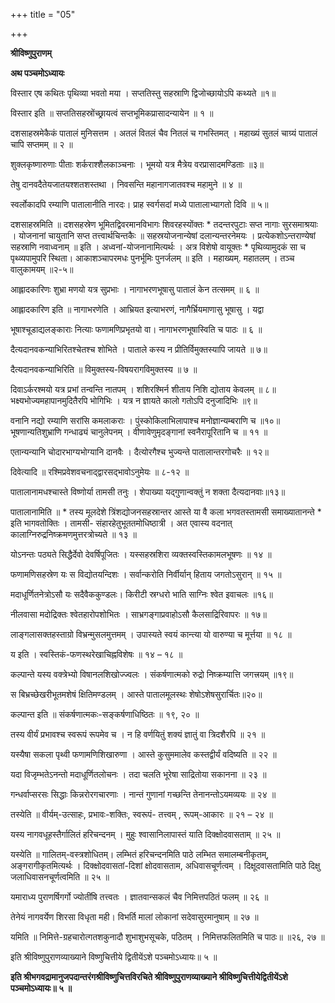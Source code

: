 +++
title = "05"

+++


<div id="pl-73194" claऽऽ="panel-layout">

<div id="pg-73194-0" claऽऽ="panel-grid panel-no-ऽtyle">

<div id="pgc-73194-0-0" claऽऽ="panel-grid-cell" weight="1">

<div id="panel-73194-0-0-0" claऽऽ="ऽo-panel widget widget_ऽow-editor panel-firऽt-child panel-laऽt-child" index="0" data-ऽtyle="{&quot;background_image_attachment&quot;ःfalऽe,&quot;background_diऽplay&quot;ः&quot;tile&quot;}">

<div claऽऽ="ऽo-widget-ऽow-editor ऽo-widget-ऽow-editor-baऽe">

<div claऽऽ="ऽiteorigin-widget-tinymce textwidget">

**श्रीविष्णुपुराणम्**

**अथ पञ्चमोऽध्यायः**

विस्तार एष कथितः पृथिव्या भवतो मया । सप्ततिस्तु सहस्राणि द्विजोच्छायोऽपि कथ्यते ॥१॥

 विस्तार इति ॥ सप्ततिसहस्रोंच्छ्रायत्वं सप्तभूमिकप्रासादन्यायेन ॥ १ ॥

दशसाहस्रमेकैकं पातालं मुनिसत्तम । अतलं वितलं चैव नितलं च गभस्तिमत् । महाख्यं सुतलं चाग्र्यं पातालं चापि सप्तमम् ॥ २ ॥

शुक्लकृष्णारुणाः पीताः शर्कराश्शैलकाञ्चनाः । भूमयो यत्र मैत्रेय वरप्रासादमण्डिताः ॥३॥

तेषु दानवदैतेयजातयश्शतशस्तथा । निवसन्ति महानागजातवश्च महामुने ॥ ४ ॥

स्वर्लोकादपि रम्याणि पातालानीति नारदः। प्राह स्वर्गसदां मध्ये पातालाभ्यागतो दिवि ॥ ५॥

 दशसाहस्रमिति ॥ दशसहस्रेण भूमितद्विवरमानविभागः शिवरहस्योंक्तः * तदन्तरपुटाः सप्त नागाः सुरसमाश्रयाः । योजनानां चायुतानि सप्त तत्त्वार्थचिन्तकैः ॥ सहस्रयोजनान्येषां दलान्यन्तरनेमयः । प्रत्येकशोऽन्तराण्येषां सहस्राणि नवाध्वनाम् ॥ इति । अध्वनां-योजनानामित्यर्थः । अत्र विशेषो वायूक्तः * पृथिव्यामुदकं सा च पृथ्व्यपामुपरि स्थिता। आकाशञ्चापरमधः पुनर्भूमिः पुनर्जलम् ॥ इति । महाख्यम्. महातलम् । तञ्च वालुकामयम् ॥२-५॥

आह्लादकारिणः शुभ्रा मणयो यत्र सुप्रभाः । नागाभरणभूषासु पातालं केन तत्समम् ॥ ६ ॥

 आह्लादकारिण इति ॥ नागाभरणेति । आभ्रियत इत्याभरणं, नागैर्भ्रियमाणासु भूषासु । यद्वा

भूषाश्चूडाद्यलङ्काराः नित्याः फणामणिप्रभृतयो वा। नागाभरणभूषास्विति च पाठः ॥ ६ ॥

दैत्यदानवकन्याभिरितश्चेतश्च शोभिते । पाताले कस्य न प्रीतिर्विमुक्तस्यापि जायते ॥ ७॥

 दैत्यदानवकन्याभिरिति ॥ विमुक्तस्य-विषयरागविमुक्तस्य ॥ ७ ॥

दिवाऽर्करश्मयो यत्र प्रभां तन्वन्ति नातपम् । शशिरश्मिर्न शीताय निशि द्योताय केवलम् ॥ ८॥ भक्ष्यभोज्यमहापानमुदितैरपि भोगिभिः । यत्र न ज्ञायते कालो गतोऽपि दनुजादिभिः ॥९॥

वनानि नद्यो रम्याणि सरांसि कमलाकराः । पुंस्कोकिलाभिलापाश्च मनोज्ञान्यम्बराणि च ॥१०॥ भूषणान्यतिशुभ्राणि गन्धाढ्यं चानुलेपनम् । वीणावेणुमृदङ्गानां स्वनैरापूरितानि च ॥ ११ ॥

एतान्यन्यानि चोदारभाग्यभोग्यानि दानवैः । दैत्योरगैश्च भुज्यन्ते पातालान्तरगोचरैः ॥ १२॥

 दिवेत्यादि ॥ रश्मिप्रवेशवचनाद्द्वारसद्भावोऽनुमेयः ॥ ८-१२ ॥

पातालानामधश्चास्ते विष्णोर्या तामसी तनुः । शेपाख्या यद्गुणान्वक्तुं न शक्ता दैत्यदानवाः॥१३॥

 पातालानामिति ॥ * तस्य मूलदेशे त्रिंशद्योजनसहस्रान्तर आस्ते या वै कला भगवतस्तामसी समाख्यातानन्ते * इति भागवतोक्तिः । तामसी- संहारहेतुभूततमोधिष्ठात्री । अत एवास्य वदनात् कालाग्निरुद्रनिष्क्रमणमुत्तरत्रोच्यते ॥ १३ ॥

योऽनन्तः पठ्यते सिद्धैर्देवो देवर्षिपूजितः । यस्सहस्रशिरा व्यक्तस्वस्तिकामलभूषणः ॥ १४ ॥

फणामणिसहस्रेण यः स विद्योतयन्दिशः । सर्वान्करोति निर्वीर्यान् हिताय जगतोऽसुरान् ॥ १५ ॥

मदाधूर्णितनेत्रोऽसौ यः सदैवैककुण्डलः। किरीटी स्रग्धरो भाति साग्निः श्वेत इवाचलः ॥१६॥

नीलवासा मदोद्रिक्तः श्वेतहारोपशोभितः । साभ्रगङ्गाप्रवाहोऽसौ कैलसाद्रिरिवापरः ॥ १७॥

लाङ्गलासक्तहस्ताग्रो विभ्रन्मुसलमुत्तमम् । उपास्यते स्वयं कान्त्या यो वारुण्या च मूर्त्तया ॥ १८ ॥

 य इति । स्वस्तिकं-फणस्थरेखाचिह्नविशेषः ॥ १४ – १८ ॥

कल्पान्ते यस्य वक्त्रेभ्यो विषानलशिखोज्ज्वलः । संकर्षणात्मको रुद्रो निष्क्रम्यात्ति जगत्त्रयम् ॥१९॥

स बिभ्रच्छेखरीभूतमशेषं क्षितिमण्डलम् । आस्ते पातालमूलस्थः शेषोऽशेषसुरार्चितः॥२०॥

 कल्पान्त इति ॥ संकर्षणात्मकः-सङ्कर्षणाधिष्ठितः ॥ १९, २० ॥

तस्य वीर्यं प्रभावश्च स्वरूपं रूपमेव च । न हि वर्णयितुं शक्यं ज्ञातुं वा त्रिदशैरपि ॥ २१ ॥

यस्यैषा सकला पृथ्वी फणामणिशिखारुणा । आस्ते कुसुममालेव कस्तद्वीर्यं वदिष्यति ॥ २२ ॥

यदा विजृम्भतेऽनन्तो मदाधूर्णितलोचनः । तदा चलति भूरेषा साद्रितोया सकानना ॥ २३ ॥

गन्धर्वाप्सरसः सिद्धाः किन्नरोरगचारणाः । नान्तं गुणानां गच्छन्ति तेनानन्तोऽयमव्ययः ॥ २४ ॥

तस्येति ॥ वीर्यम्-उत्साहः, प्रभावः-शक्तिः, स्वरूपं- तत्त्वम् , रूपम्-आकारः ॥ २१ – २४ ॥

यस्य नागवधूहस्तैर्गालितं हरिचन्दनम् । मुहुः श्वासानिलापास्तं याति दिक्क्षोदवासताम् ॥ २५ ॥

 यस्येति ॥ गालितम्-वस्त्रशोधितम्। लम्भितं हरिचन्दनमिति पाठे लम्भित समालम्बनीकृतम्, अङ्गरागीकृतमित्यर्थः । दिक्क्षोदवासतां-दिशां क्षोदवासताम, अधिवासचूर्णत्वम् । दिक्षूदवासतामिति पाठे दिक्षु जलाधिवासनचूर्णत्वमिति ॥ २५ ॥

यमाराध्य पुराणर्षिगर्गो ज्योतींषि तत्त्वतः । ज्ञातवान्सकलं चैव निमित्तपठितं फलम् ॥ २६ ॥

तेनेयं नागवर्येण शिरसा विधृता मही। विभर्ति मालां लोकानां सदेवासुरमानुषाम् ॥ २७ ॥

यमिति ॥ निमित्ते-ग्रहचारोत्गतशकुनादौ शुभाशुभसूचके, पठितम् । निमित्तफलितमिति च पाठः॥ ॥२६, २७ ॥

इति श्रीविष्णुपुराणव्याख्याने विष्णुचित्तीये द्वितीयेंऽशे पञ्चमोऽध्यायः॥ ५ ॥

**इति श्रीभगवद्रामानुजपदान्तरंगश्रीविष्णुचित्तविरचिते श्रीविष्णुपुराणव्याख्याने श्रीविष्णुचित्तीयेद्वितीयेंऽशे पञ्चमोऽध्यायः॥ ५ ॥**














